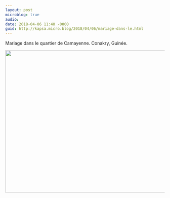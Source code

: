 ```yaml
---
layout: post
microblog: true
audio: 
date: 2018-04-06 11:40 -0000
guid: http://kapsa.micro.blog/2018/04/06/mariage-dans-le.html
---
```

Mariage dans le quartier de Camayenne. Conakry, Guinée.

<img src="http://www.jeankapsa.com/uploads/2018/ac0d5c7168.jpg" width="600" height="450" />
